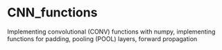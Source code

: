 # CNN_functions
Implementing convolutional (CONV) functions with numpy, implementing functions for padding,  pooling (POOL) layers, forward propagation 
